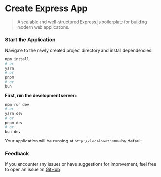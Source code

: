 # Create Express App

> A scalable and well-structured Express.js boilerplate for building modern web applications.

### Start the Application

Navigate to the newly created project directory and install dependencies:

```bash
npm install
# or
yarn
# or
pnpm
# or
bun
```

**First, run the development server:**:

```bash
npm run dev
# or
yarn dev
# or
pnpm dev
# or
bun dev
```

Your application will be running at `http://localhost:4000` by default.

### Feedback

If you encounter any issues or have suggestions for improvement, feel free to open an issue on [GitHub](https://github.com/gausalmunirtushar/create-express-app/issues).

